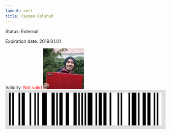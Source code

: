 ```yaml
---
layout: post
title: Payman Delshad
---
```


Status: External

Expiration date: 2019.01.01

Validity: <font color="red"> Not valid</font> 
![](/members/img/Payman_Delshad.png)
![](/members/img/bar.png)
